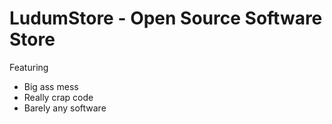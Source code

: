 # LudumStore - Open Source Software Store
Featuring
* Big ass mess
* Really crap code
* Barely any software
